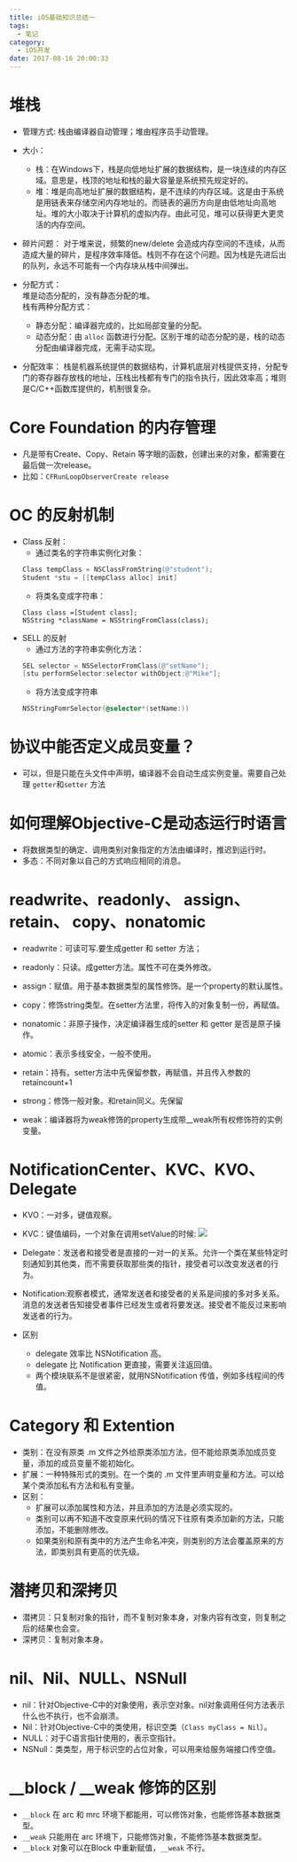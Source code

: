 ```yaml
---
title: iOS基础知识总结一
tags:
  - 笔记
category:
  - iOS开发
date: 2017-08-16 20:00:33
---
```

# 堆栈
* 管理方式: 栈由编译器自动管理；堆由程序员手动管理。

* 大小： 
    * 栈：在Windows下，栈是向低地址扩展的数据结构，是一块连续的内存区域。意思是，栈顶的地址和栈的最大容量是系统预先规定好的。
    * 堆：堆是向高地址扩展的数据结构，是不连续的内存区域。这是由于系统是用链表来存储空闲内存地址的。而链表的遍历方向是由低地址向高地址。堆的大小取决于计算机的虚拟内存。由此可见，堆可以获得更大更灵活的内存空间。

* 碎片问题：
    对于堆来说，频繁的new/delete 会造成内存空间的不连续，从而造成大量的碎片，是程序效率降低。栈则不存在这个问题。因为栈是先进后出的队列，永远不可能有一个内存块从栈中间弹出。
    
<!--more-->

* 分配方式：   
    堆是动态分配的，没有静态分配的堆。     
    栈有两种分配方式：
     * 静态分配：编译器完成的，比如局部变量的分配。
     * 动态分配：由 `alloc` 函数进行分配。区别于堆的动态分配的是，栈的动态分配由编译器完成，无需手动实现。
     
* 分配效率：
    栈是机器系统提供的数据结构，计算机底层对栈提供支持，分配专门的寄存器存放栈的地址，压栈出栈都有专门的指令执行，因此效率高；堆则是C/C++函数库提供的，机制很复杂。

# Core Foundation 的内存管理
 * 凡是带有Create、Copy、Retain 等字眼的函数，创建出来的对象，都需要在最后做一次release。
 * 比如：`CFRunLoopObserverCreate release`

# OC 的反射机制
* Class 反射：
    * 通过类名的字符串实例化对象：
    ```ObjectiveC
    Class tempClass = NSClassFromString(@"student");
    Student *stu = [[tempClass alloc] init]
    ```
    * 将类名变成字符串：
    ```
    Class class =[Student class]; 
    NSString *className = NSStringFromClass(class);
    ```
* SELL 的反射
    * 通过方法的字符串实例化方法：
    ```ObjectiveC
    SEL selector = NSSelectorFromClass(@"setName");  
    [stu performSelector:selector withObject:@"Mike"];
    ```
    * 将方法变成字符串
    ```ObjectiveC
    NSStringFomrSelector(@selector*(setName:))
    ```
    
# 协议中能否定义成员变量？
* 可以，但是只能在头文件中声明，编译器不会自动生成实例变量。需要自己处理 `getter`和`setter` 方法

# 如何理解Objective-C是动态运行时语言
* 将数据类型的确定、调用类别对象指定的方法由编译时，推迟到运行时。
* 多态：不同对象以自己的方式响应相同的消息。

# readwrite、readonly、 assign、 retain、 copy、nonatomic
* readwrite：可读可写.要生成getter 和 setter 方法；
* readonly：只读。成getter方法。属性不可在类外修改。
* assign：赋值。用于基本数据类型的属性修饰。是一个property的默认属性。
* copy：修饰string类型。在setter方法里，将传入的对象复制一份，再赋值。
* nonatomic：非原子操作，决定编译器生成的setter 和 getter 是否是原子操作。
* atomic：表示多线安全，一般不使用。
* retain：持有。setter方法中先保留参数，再赋值，并且传入参数的retaincount+1

* strong：修饰一般对象。和retain同义。先保留
* weak：编译器将为weak修饰的property生成带__weak所有权修饰符的实例变量。

# NotificationCenter、KVC、KVO、Delegate
* KVO：一对多，键值观察。
* KVC：键值编码，一个对象在调用setValue的时候:
![](http://o9xc0bh9t.bkt.clouddn.com/15028861726463.jpg)

* Delegate：发送者和接受者是直接的一对一的关系。允许一个类在某些特定时刻通知到其他类，而不需要获取那些类的指针，接受者可以改变发送者的行为。
* Notification:观察者模式，通常发送者和接受者的关系是间接的多对多关系。消息的发送者告知接受者事件已经发生或者将要发送。接受者不能反过来影响发送者的行为。

* 区别     
    * delegate 效率比 NSNotification 高。
    * delegate 比 Notification 更直接，需要关注返回值。
    * 两个模块联系不是很紧密，就用NSNotification 传值，例如多线程间的传值。

# Category 和 Extention
* 类别：在没有原类 .m  文件之外给原类添加方法，但不能给原类添加成员变量，添加的成员变量不能初始化。
* 扩展：一种特殊形式的类别。在一个类的 .m 文件里声明变量和方法。可以给某个类添加私有方法和私有变量。
* 区别：
    * 扩展可以添加属性和方法，并且添加的方法是必须实现的。
    * 类别可以再不知道不改变原来代码的情况下往原有类添加新的方法，只能添加，不能删除修改。
    * 如果类别和原有类中的方法产生命名冲突，则类别的方法会覆盖原来的方法，即类别具有更高的优先级。

# 潜拷贝和深拷贝
* 潜拷贝：只复制对象的指针，而不复制对象本身，对象内容有改变，则复制之后的结果也会变。
* 深拷贝：复制对象本身。

# nil、Nil、NULL、NSNull  
* nil：针对Objective-C中的对象使用，表示空对象。nil对象调用任何方法表示什么也不执行，也不会崩溃。
* Nil：针对Objective-C中的类使用，标识空类（`Class myClass = Nil`）。
* NULL：对于C语言指针使用的，表示空指针。
* NSNull：类类型，用于标识空的占位对象，可以用来给服务端接口传空值。

# __block / __weak 修饰的区别
* `__block` 在 arc 和 mrc 环境下都能用，可以修饰对象，也能修饰基本数据类型。
* `__weak` 只能用在 arc 环境下，只能修饰对象，不能修饰基本数据类型。
* `__block` 对象可以在Block 中重新赋值，`__weak` 不行。


